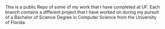 This is a public Repo of some of my work that I have completed at UF. Each branch contains a different project that I have worked on during my pursuit of a Bachelor of Science Degree in Computer Science from the University of Florida.